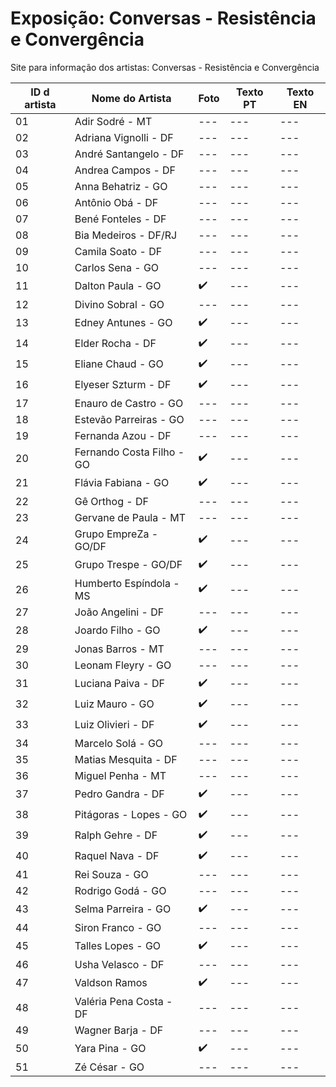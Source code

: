 # Exposição: Conversas - Resistência e Convergência
Site para informação dos artistas: Conversas - Resistência e Convergência

| ID d artista | Nome do Artista  | Foto | Texto PT | Texto EN |
| ------------ | ---------------- | --- | --- | --- |
| 01 | Adir Sodré - MT           | --- | --- | --- |
| 02 | Adriana Vignolli - DF     | --- | --- | --- |
| 03 | André Santangelo - DF     | --- | --- | --- |
| 04 | Andrea Campos - DF        | --- | --- | --- |
| 05 | Anna Behatriz - GO        | --- | --- | --- |
| 06 | Antônio Obá - DF          | --- | --- | --- |
| 07 | Bené Fonteles - DF        | --- | --- | --- |
| 08 | Bia Medeiros - DF/RJ      | --- | --- | --- |
| 09 | Camila Soato - DF         | --- | --- | --- |
| 10 | Carlos Sena - GO          | --- | --- | --- |
| 11 | Dalton Paula - GO         | ✔️ | --- | --- |
| 12 | Divino Sobral - GO        | --- | --- | --- |
| 13 | Edney Antunes - GO        | ✔️ | --- | --- |
| 14 | Elder Rocha - DF          | ✔️ | --- | --- |
| 15 | Eliane Chaud - GO         | ✔️ | --- | --- |
| 16 | Elyeser Szturm - DF       | ✔️ | --- | --- |
| 17 | Enauro de Castro - GO     | --- | --- | --- |
| 18 | Estevão Parreiras - GO    | --- | --- | --- |
| 19 | Fernanda Azou - DF        | --- | --- | --- |
| 20 | Fernando Costa Filho - GO | ✔️ | --- | --- |
| 21 | Flávia Fabiana - GO       | ✔️ | --- | --- |
| 22 | Gê Orthog - DF            | --- | --- | --- |
| 23 | Gervane de Paula - MT     | --- | --- | --- |
| 24 | Grupo EmpreZa - GO/DF     | ✔️ | --- | --- |
| 25 | Grupo Trespe - GO/DF      | ✔️ | --- | --- |
| 26 | Humberto Espíndola - MS   | ✔️ | --- | --- |
| 27 | João Angelini - DF        | --- | --- | --- |
| 28 | Joardo Filho - GO         | ✔️ | --- | --- |
| 29 | Jonas Barros - MT         | --- | --- | --- |
| 30 | Leonam Fleyry - GO        | --- | --- | --- |
| 31 | Luciana Paiva - DF        | ✔️ | --- | --- |
| 32 | Luiz Mauro - GO           | ✔️ | --- | --- |
| 33 | Luiz Olivieri - DF        | ✔️ | --- | --- |
| 34 | Marcelo Solá - GO         | --- | --- | --- |
| 35 | Matias Mesquita - DF      | --- | --- | --- |
| 36 | Miguel Penha - MT         | --- | --- | --- |
| 37 | Pedro Gandra - DF         | ✔️ | --- | --- |
| 38 | Pitágoras - Lopes - GO    | ✔️ | --- | --- |
| 39 | Ralph Gehre - DF          | ✔️ | --- | --- |
| 40 | Raquel Nava - DF          | ✔️ | --- | --- |
| 41 | Rei Souza - GO            | --- | --- | --- |
| 42 | Rodrigo Godá - GO         | --- | --- | --- |
| 43 | Selma Parreira - GO       | ✔️ | --- | --- |
| 44 | Siron Franco - GO         | --- | --- | --- |
| 45 | Talles Lopes - GO         | ✔️ | --- | --- |
| 46 | Usha Velasco - DF         | --- | --- | --- |
| 47 | Valdson Ramos             | ✔️ | --- | --- |
| 48 | Valéria Pena Costa - DF   | --- | --- | --- |
| 49 | Wagner Barja - DF         | --- | --- | --- |
| 50 | Yara Pina - GO            | ✔️ | --- | --- |
| 51 | Zé César - GO             | --- | --- | --- |